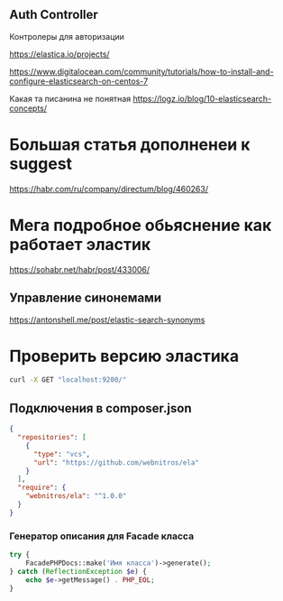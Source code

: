 ## Auth Controller

Контролеры для авторизации

https://elastica.io/projects/

https://www.digitalocean.com/community/tutorials/how-to-install-and-configure-elasticsearch-on-centos-7

Какая та писанина не понятная
https://logz.io/blog/10-elasticsearch-concepts/

# Большая статья дополненеи к suggest
https://habr.com/ru/company/directum/blog/460263/

# Мега подробное обьяснение как работает эластик

https://sohabr.net/habr/post/433006/


## Управление синонемами
https://antonshell.me/post/elastic-search-synonyms

# Проверить версию эластика

```bash
curl -X GET "localhost:9200/"
```

## Подключения в composer.json

```json
{
  "repositories": [
    {
      "type": "vcs",
      "url": "https://github.com/webnitros/ela"
    }
  ],
  "require": {
    "webnitros/ela": "^1.0.0"
  }
}
```

### Генератор описания для Facade класса

```php
try {
    FacadePHPDocs::make('Имя класса')->generate();
} catch (ReflectionException $e) {
    echo $e->getMessage() . PHP_EOL;
}
```
